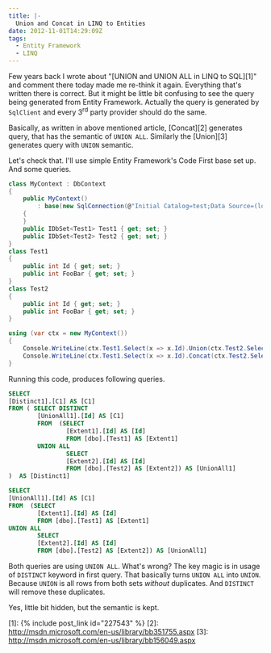 ```yaml
---
title: |-
  Union and Concat in LINQ to Entities
date: 2012-11-01T14:29:09Z
tags:
  - Entity Framework
  - LINQ
---
```

Few years back I wrote about "[UNION and UNION ALL in LINQ to SQL][1]" and comment there today made me re-think it again. Everything that's written there is correct. But it might be little bit confusing to see the query being generated from Entity Framework. Actually the query is generated by `SqlClient` and every 3<sup>rd</sup> party provider should do the same.

Basically, as written in above mentioned article, [Concat][2] generates query, that has the semantic of `UNION ALL`. Similarly the [Union][3] generates query with `UNION` semantic.

Let's check that. I'll use simple Entity Framework's Code First base set up. And some queries.

```csharp
class MyContext : DbContext
{
	public MyContext()
		: base(new SqlConnection(@"Initial Catalog=test;Data Source=(localdb)\mssql;Integrated Security=True;Pooling=false;"), true)
	{
	}
	public IDbSet<Test1> Test1 { get; set; }
	public IDbSet<Test2> Test2 { get; set; }
}
class Test1
{
	public int Id { get; set; }
	public int FooBar { get; set; }
}
class Test2
{
	public int Id { get; set; }
	public int FooBar { get; set; }
}
```

```csharp
using (var ctx = new MyContext())
{
	Console.WriteLine(ctx.Test1.Select(x => x.Id).Union(ctx.Test2.Select(x => x.Id)).ToString());
	Console.WriteLine(ctx.Test1.Select(x => x.Id).Concat(ctx.Test2.Select(x => x.Id)).ToString());
}
```

Running this code, produces following queries.

```sql
SELECT
[Distinct1].[C1] AS [C1]
FROM ( SELECT DISTINCT
        [UnionAll1].[Id] AS [C1]
        FROM  (SELECT
                [Extent1].[Id] AS [Id]
                FROM [dbo].[Test1] AS [Extent1]
        UNION ALL
                SELECT
                [Extent2].[Id] AS [Id]
                FROM [dbo].[Test2] AS [Extent2]) AS [UnionAll1]
)  AS [Distinct1]
```

```sql
SELECT
[UnionAll1].[Id] AS [C1]
FROM  (SELECT
        [Extent1].[Id] AS [Id]
        FROM [dbo].[Test1] AS [Extent1]
UNION ALL
        SELECT
        [Extent2].[Id] AS [Id]
        FROM [dbo].[Test2] AS [Extent2]) AS [UnionAll1]
```

Both queries are using `UNION ALL`. What's wrong? The key magic is in usage of `DISTINCT` keyword in first query. That basically turns `UNION ALL` into `UNION`. Because `UNION` is all rows from both sets _without_ duplicates. And `DISTINCT` will remove these duplicates.

Yes, little bit hidden, but the semantic is kept.

[1]: {% include post_link id="227543" %}
[2]: http://msdn.microsoft.com/en-us/library/bb351755.aspx
[3]: http://msdn.microsoft.com/en-us/library/bb156049.aspx